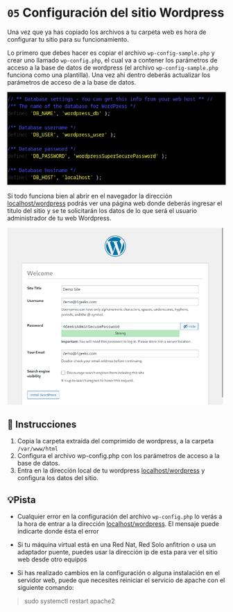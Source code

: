 # `05` Configuración del sitio Wordpress

Una vez que ya has copiado los archivos a tu carpeta web es hora de configurar tu sitio para su funcionamiento. 

Lo primero que debes hacer es copiar el archivo `wp-config-sample.php` y crear uno llamado `wp-config.php`, el cual va a contener los parámetros de acceso a la base de datos de wordpress (el archivo `wp-config-sample.php` funciona como una plantilla). Una vez ahi dentro deberás actualizar los parámetros de acceso de a la base de datos.

![Wordpress params](.learn/assets/wp-config-params.png)

Si todo funciona bien al abrir en el navegador la dirección [localhost/wordpress](localhost/wordpress) podrás ver una página web donde deberás ingresar el titulo del sitio y se te solicitarán los datos de lo que será el usuario administrador de tu web Wordpress.

![Wordpress settings](.learn/assets/wordpress-setup.png)

## 📝 Instrucciones

1. Copia la carpeta extraída del comprimido de wordpress, a la carpeta `/var/www/html`
2. Configura el archivo wp-config.php con los parámetros de acceso a la base de datos.
3. Entra en la dirección local de tu wordpress [localhost/wordpress](localhost/wordpress) y configura los datos del sitio.

## 💡Pista

- Cualquier error en la configuración del archivo `wp-config.php` lo verás a la hora de entrar a la dirección [localhost/wordpress](localhost/wordpress). El mensaje puede indicarte donde ésta el error

- Si tu máquina virtual está en una Red Nat, Red Solo anfitrion o usa un adaptador puente, puedes usar la dirección ip de esta para ver el sitio web desde otro equipos

- Si has realizado cambios en la configuración o alguna instalación en el servidor web, puede que necesites reiniciar el servicio de apache con el siguiente comando:

> sudo systemctl restart apache2